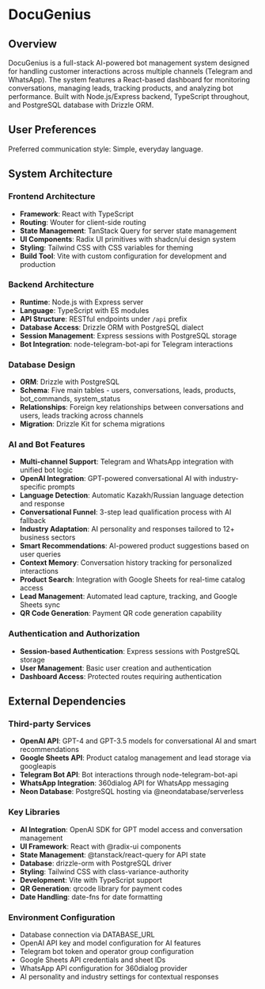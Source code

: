 # DocuGenius

## Overview

DocuGenius is a full-stack AI-powered bot management system designed for handling customer interactions across multiple channels (Telegram and WhatsApp). The system features a React-based dashboard for monitoring conversations, managing leads, tracking products, and analyzing bot performance. Built with Node.js/Express backend, TypeScript throughout, and PostgreSQL database with Drizzle ORM.

## User Preferences

Preferred communication style: Simple, everyday language.

## System Architecture

### Frontend Architecture
- **Framework**: React with TypeScript
- **Routing**: Wouter for client-side routing
- **State Management**: TanStack Query for server state management
- **UI Components**: Radix UI primitives with shadcn/ui design system
- **Styling**: Tailwind CSS with CSS variables for theming
- **Build Tool**: Vite with custom configuration for development and production

### Backend Architecture
- **Runtime**: Node.js with Express server
- **Language**: TypeScript with ES modules
- **API Structure**: RESTful endpoints under `/api` prefix
- **Database Access**: Drizzle ORM with PostgreSQL dialect
- **Session Management**: Express sessions with PostgreSQL storage
- **Bot Integration**: node-telegram-bot-api for Telegram interactions

### Database Design
- **ORM**: Drizzle with PostgreSQL
- **Schema**: Five main tables - users, conversations, leads, products, bot_commands, system_status
- **Relationships**: Foreign key relationships between conversations and users, leads tracking across channels
- **Migration**: Drizzle Kit for schema migrations

### AI and Bot Features
- **Multi-channel Support**: Telegram and WhatsApp integration with unified bot logic
- **OpenAI Integration**: GPT-powered conversational AI with industry-specific prompts
- **Language Detection**: Automatic Kazakh/Russian language detection and response
- **Conversational Funnel**: 3-step lead qualification process with AI fallback
- **Industry Adaptation**: AI personality and responses tailored to 12+ business sectors
- **Smart Recommendations**: AI-powered product suggestions based on user queries
- **Context Memory**: Conversation history tracking for personalized interactions
- **Product Search**: Integration with Google Sheets for real-time catalog access
- **Lead Management**: Automated lead capture, tracking, and Google Sheets sync
- **QR Code Generation**: Payment QR code generation capability

### Authentication and Authorization
- **Session-based Authentication**: Express sessions with PostgreSQL storage
- **User Management**: Basic user creation and authentication
- **Dashboard Access**: Protected routes requiring authentication

## External Dependencies

### Third-party Services
- **OpenAI API**: GPT-4 and GPT-3.5 models for conversational AI and smart recommendations
- **Google Sheets API**: Product catalog management and lead storage via googleapis
- **Telegram Bot API**: Bot interactions through node-telegram-bot-api
- **WhatsApp Integration**: 360dialog API for WhatsApp messaging
- **Neon Database**: PostgreSQL hosting via @neondatabase/serverless

### Key Libraries
- **AI Integration**: OpenAI SDK for GPT model access and conversation management
- **UI Framework**: React with @radix-ui components
- **State Management**: @tanstack/react-query for API state
- **Database**: drizzle-orm with PostgreSQL driver
- **Styling**: Tailwind CSS with class-variance-authority
- **Development**: Vite with TypeScript support
- **QR Generation**: qrcode library for payment codes
- **Date Handling**: date-fns for date formatting

### Environment Configuration
- Database connection via DATABASE_URL
- OpenAI API key and model configuration for AI features
- Telegram bot token and operator group configuration  
- Google Sheets API credentials and sheet IDs
- WhatsApp API configuration for 360dialog provider
- AI personality and industry settings for contextual responses